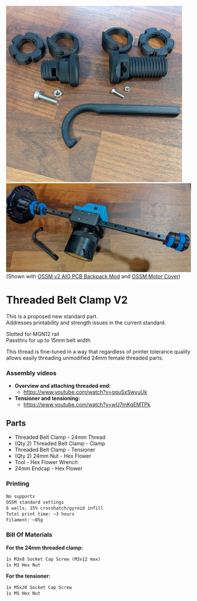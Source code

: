 ![Part Overview](Images/Overview.jpg)
![Assembled](Images/Assembled.jpg)  
(Shown with [OSSM v2 AIO PCB Backpack Mod](https://github.com/armpitMFG/OSSM-Parts/tree/main/OSSM%20v2%20AIO%20PCB%20Backpack%20Mod) and [OSSM Motor Cover](https://github.com/armpitMFG/OSSM-Parts/tree/main/OSSM%20Motor%20Cover))
# Threaded Belt Clamp V2

This is a proposed new standard part.  
Addresses printability and strength issues in the current standard.  

Slotted for MGN12 rail  
Passthru for up to 15mm belt width  

This thread is fine-tuned in a way that regardless of printer tolerance quality allows easily threading unmodified 24mm female threaded parts.


### Assembly videos
* **Overview and attaching threaded end:**
  * https://www.youtube.com/watch?v=gquSxSwvuUk  
* **Tensioner and tensioning:** 
  * https://www.youtube.com/watch?v=wU7mKgEMTPk



## Parts

- Threaded Belt Clamp - 24mm Thread
- (Qty 2) Threaded Belt Clamp - Clamp  
- Threaded Belt Clamp - Tensioner
- (Qty 2) 24mm Nut - Hex Flower
- Tool - Hex Flower Wrench
- 24mm Endcap - Hex Flower

### Printing

    No supports  
    OSSM standard settings  
    6 walls, 15% crosshatch/gyroid infill  
    Total print time: ~3 hours  
    Filament: ~85g

### Bill Of Materials

**For the 24mm threaded clamp:**

    1x M3x8 Socket Cap Screw (M3x12 max)
    1x M3 Hex Nut

**For the tensioner:**  

    1x M5x20 Socket Cap Screw
    1x M5 Hex Nut
